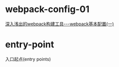 # webpack-config-01
[深入浅出的webpack构建工具---webpack基本配置(一)](https://www.cnblogs.com/tugenhua0707/p/9384953.html)

# entry-point
入口起点(entry points)

